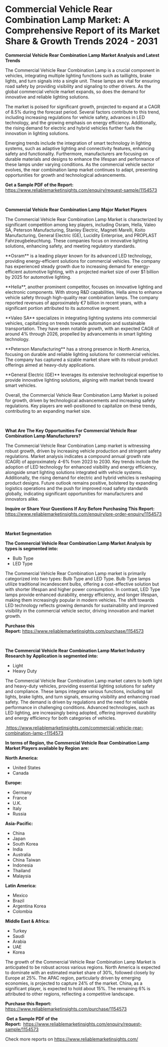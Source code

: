 <p><h1>Commercial Vehicle Rear Combination Lamp Market: A Comprehensive Report of its Market Share & Growth Trends 2024 - 2031</h1></p><p><strong>Commercial Vehicle Rear Combination Lamp Market Analysis and Latest Trends</strong></p>
<p><p>The Commercial Vehicle Rear Combination Lamp is a crucial component in vehicles, integrating multiple lighting functions such as taillights, brake lights, and turn signals into a single unit. These lamps are vital for ensuring road safety by providing visibility and signaling to other drivers. As the global commercial vehicle market expands, so does the demand for innovative and reliable lighting solutions.</p><p>The market is poised for significant growth, projected to expand at a CAGR of 8.5% during the forecast period. Several factors contribute to this trend, including increasing regulations for vehicle safety, advances in LED technology, and the growing emphasis on energy efficiency. Additionally, the rising demand for electric and hybrid vehicles further fuels the innovation in lighting solutions. </p><p>Emerging trends include the integration of smart technology in lighting systems, such as adaptive lighting and connectivity features, enhancing safety and functionality. Furthermore, manufacturers are focusing on durable materials and designs to enhance the lifespan and performance of these lamps under varying conditions. As the commercial vehicle sector evolves, the rear combination lamp market continues to adapt, presenting opportunities for growth and technological advancements.</p></p>
<p><strong>Get a Sample PDF of the Report:&nbsp;</strong> <a href="https://www.reliablemarketinsights.com/enquiry/request-sample/1154573?utm_campaign=1197&utm_medium=2&utm_source=Github&utm_content=ia&utm_term=04112024&utm_id=commercial-vehicle-rear-combination-lamp">https://www.reliablemarketinsights.com/enquiry/request-sample/1154573</a></p>
<p>&nbsp;</p>
<p><strong>Commercial Vehicle Rear Combination Lamp Major Market Players</strong></p>
<p><p>The Commercial Vehicle Rear Combination Lamp Market is characterized by significant competition among key players, including Osram, Hella, Valeo SA, Peterson Manufacturing, Stanley Electric, Magneti Marelli, Koito Manufacturing, General Electric (GE), Lucidity Enterprise, and PROPLAST Fahrzeugbeleuchtung. These companies focus on innovative lighting solutions, enhancing safety, and meeting regulatory standards.</p><p>**Osram** is a leading player known for its advanced LED technology, providing energy-efficient solutions for commercial vehicles. The company has experienced steady growth due to increasing demand for energy-efficient automotive lighting, with a projected market size of over $1 billion by 2025 for automotive lighting.</p><p>**Hella**, another prominent competitor, focuses on innovative lighting and electronic components. With strong R&D capabilities, Hella aims to enhance vehicle safety through high-quality rear combination lamps. The company reported revenues of approximately €7 billion in recent years, with a significant portion attributed to its automotive segment.</p><p>**Valeo SA** specializes in integrating lighting systems into commercial vehicles, capitalizing on trends towards automation and sustainable transportation. They have seen notable growth, with an expected CAGR of around 4% through 2026, propelled by advancements in smart lighting technology.</p><p>**Peterson Manufacturing** has a strong presence in North America, focusing on durable and reliable lighting solutions for commercial vehicles. The company has captured a sizable market share with its robust product offerings aimed at heavy-duty applications. </p><p>**General Electric (GE)** leverages its extensive technological expertise to provide innovative lighting solutions, aligning with market trends toward smart vehicles.</p><p>Overall, the Commercial Vehicle Rear Combination Lamp Market is poised for growth, driven by technological advancements and increasing safety regulations. Key players are well-positioned to capitalize on these trends, contributing to an expanding market size.</p></p>
<p>&nbsp;</p>
<p><strong>What Are The Key Opportunities For Commercial Vehicle Rear Combination Lamp Manufacturers?</strong></p>
<p><p>The Commercial Vehicle Rear Combination Lamp market is witnessing robust growth, driven by increasing vehicle production and stringent safety regulations. Market analysis indicates a compound annual growth rate (CAGR) of approximately 4-6% from 2023 to 2030. Key trends include the adoption of LED technology for enhanced visibility and energy efficiency, alongside smart lighting solutions integrated with vehicle systems. Additionally, the rising demand for electric and hybrid vehicles is reshaping product designs. Future outlook remains positive, bolstered by expanding logistics operations and the push for improved road safety standards globally, indicating significant opportunities for manufacturers and innovators alike.</p></p>
<p><strong>Inquire or Share Your Questions If Any Before Purchasing This Report:</strong> <a href="https://www.reliablemarketinsights.com/enquiry/pre-order-enquiry/1154573?utm_campaign=1197&utm_medium=2&utm_source=Github&utm_content=ia&utm_term=04112024&utm_id=commercial-vehicle-rear-combination-lamp">https://www.reliablemarketinsights.com/enquiry/pre-order-enquiry/1154573</a></p>
<p>&nbsp;</p>
<p><strong>Market Segmentation</strong></p>
<p><strong>The Commercial Vehicle Rear Combination Lamp Market Analysis by types is segmented into:</strong></p>
<p><ul><li>Bulb Type</li><li>LED Type</li></ul></p>
<p><p>The Commercial Vehicle Rear Combination Lamp market is primarily categorized into two types: Bulb Type and LED Type. Bulb Type lamps utilize traditional incandescent bulbs, offering a cost-effective solution but with shorter lifespan and higher power consumption. In contrast, LED Type lamps provide enhanced durability, energy efficiency, and longer lifespan, making them increasingly popular in modern vehicles. The shift towards LED technology reflects growing demands for sustainability and improved visibility in the commercial vehicle sector, driving innovation and market growth.</p></p>
<p><strong>Purchase this Report:&nbsp;</strong><a href="https://www.reliablemarketinsights.com/purchase/1154573?utm_campaign=1197&utm_medium=2&utm_source=Github&utm_content=ia&utm_term=04112024&utm_id=commercial-vehicle-rear-combination-lamp">https://www.reliablemarketinsights.com/purchase/1154573</a></p>
<p>&nbsp;</p>
<p><strong>The Commercial Vehicle Rear Combination Lamp Market Industry Research by Application is segmented into:</strong></p>
<p><ul><li>Light</li><li>Heavy Duty</li></ul></p>
<p><p>The Commercial Vehicle Rear Combination Lamp market caters to both light and heavy-duty vehicles, providing essential lighting solutions for safety and compliance. These lamps integrate various functions, including tail lights, brake lights, and turn signals, ensuring visibility and enhancing road safety. The demand is driven by regulations and the need for reliable performance in challenging conditions. Advanced technologies, such as LED lighting, are increasingly being adopted, offering improved durability and energy efficiency for both categories of vehicles.</p></p>
<p><a href="https://www.reliablemarketinsights.com/commercial-vehicle-rear-combination-lamp-r1154573?utm_campaign=1197&utm_medium=2&utm_source=Github&utm_content=ia&utm_term=04112024&utm_id=commercial-vehicle-rear-combination-lamp">&nbsp;https://www.reliablemarketinsights.com/commercial-vehicle-rear-combination-lamp-r1154573</a></p>
<p><strong>In terms of Region, the Commercial Vehicle Rear Combination Lamp Market Players available by Region are:</strong></p>
<p>
    <p> <strong> North America: </strong>
        <ul>
            <li>United States</li>
            <li>Canada</li>
        </ul>
        </p> 
    <p> <strong> Europe: </strong>
        <ul>
            <li>Germany</li>
            <li>France</li>
            <li>U.K.</li>
            <li>Italy</li>
            <li>Russia</li>
        </ul>
        </p> 
    <p> <strong> Asia-Pacific: </strong>
        <ul>
            <li>China</li>
            <li>Japan</li>
            <li>South Korea</li>
            <li>India</li>
            <li>Australia</li>
            <li>China Taiwan</li>
            <li>Indonesia</li>
            <li>Thailand</li>
            <li>Malaysia</li>
        </ul>
        </p> 
    <p> <strong> Latin America: </strong>
        <ul>
            <li>Mexico</li>
            <li>Brazil</li>
            <li>Argentina Korea</li>
            <li>Colombia</li>
        </ul>
        </p> 
    <p> <strong> Middle East & Africa: </strong>
        <ul>
            <li>Turkey</li>
            <li>Saudi</li>
            <li>Arabia</li>
            <li>UAE</li>
            <li>Korea</li>
        </ul>
    </p>
    </p>
<p><p>The growth of the Commercial Vehicle Rear Combination Lamp Market is anticipated to be robust across various regions. North America is expected to dominate with an estimated market share of 30%, followed closely by Europe at 25%. The APAC region, particularly driven by emerging economies, is projected to capture 24% of the market. China, as a significant player, is expected to hold about 15%. The remaining 6% is attributed to other regions, reflecting a competitive landscape.</p></p>
<p><strong>Purchase this Report: </strong><a href="https://www.reliablemarketinsights.com/purchase/1154573?utm_campaign=1197&utm_medium=2&utm_source=Github&utm_content=ia&utm_term=04112024&utm_id=commercial-vehicle-rear-combination-lamp">https://www.reliablemarketinsights.com/purchase/1154573</a></p>
<p>&nbsp;<strong>Get a Sample PDF of the Report:&nbsp;&nbsp;</strong><a href="https://www.reliablemarketinsights.com/enquiry/request-sample/1154573?utm_campaign=1197&utm_medium=2&utm_source=Github&utm_content=ia&utm_term=04112024&utm_id=commercial-vehicle-rear-combination-lamp">https://www.reliablemarketinsights.com/enquiry/request-sample/1154573</a></p>
<p><strong></strong></p>
<p>Check more reports on <a href="https://www.reliablemarketinsights.com/?utm_campaign=1197&utm_medium=2&utm_source=Github&utm_content=ia&utm_term=04112024&utm_id=commercial-vehicle-rear-combination-lamp">https://www.reliablemarketinsights.com/</a></p>